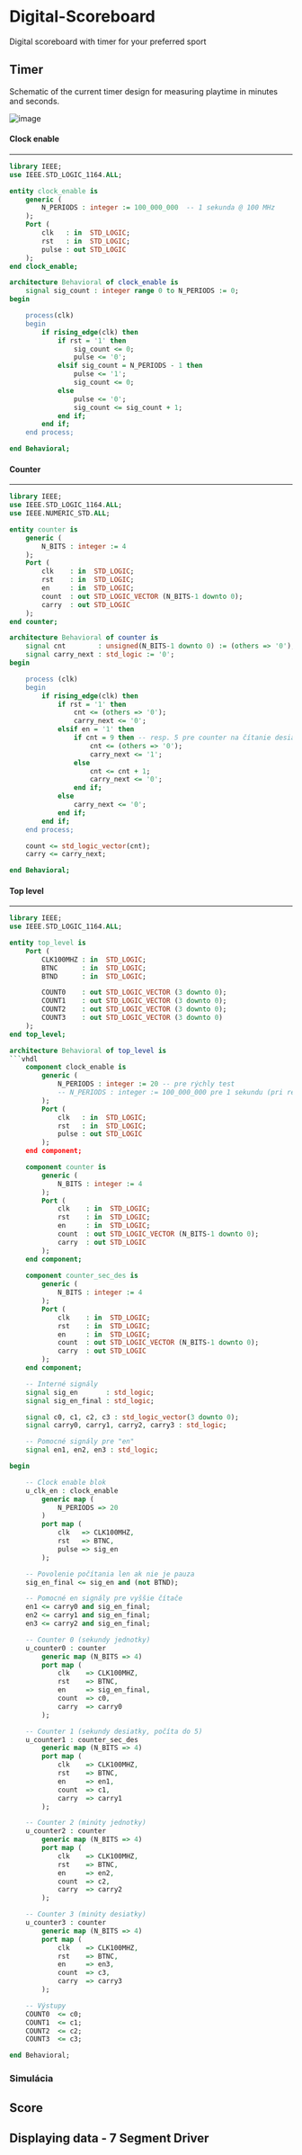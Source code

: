 # Digital-Scoreboard
Digital scoreboard with timer for your preferred sport

## Timer
Schematic of the current timer design for measuring playtime in minutes and seconds. 

![image](https://github.com/user-attachments/assets/1e54748c-80d1-4b69-98d6-a79cd946e7f6)


#### Clock enable
---
```vhdl
library IEEE;
use IEEE.STD_LOGIC_1164.ALL;

entity clock_enable is
    generic (
        N_PERIODS : integer := 100_000_000  -- 1 sekunda @ 100 MHz
    );
    Port (
        clk   : in  STD_LOGIC;
        rst   : in  STD_LOGIC;
        pulse : out STD_LOGIC
    );
end clock_enable;

architecture Behavioral of clock_enable is
    signal sig_count : integer range 0 to N_PERIODS := 0;
begin

    process(clk)
    begin
        if rising_edge(clk) then
            if rst = '1' then
                sig_count <= 0;
                pulse <= '0';
            elsif sig_count = N_PERIODS - 1 then
                pulse <= '1';
                sig_count <= 0;
            else
                pulse <= '0';
                sig_count <= sig_count + 1;
            end if;
        end if;
    end process;

end Behavioral;
```
#### **Counter**
---
```vhdl
library IEEE;
use IEEE.STD_LOGIC_1164.ALL;
use IEEE.NUMERIC_STD.ALL;

entity counter is
    generic (
        N_BITS : integer := 4
    );
    Port (
        clk    : in  STD_LOGIC;
        rst    : in  STD_LOGIC;
        en     : in  STD_LOGIC;
        count  : out STD_LOGIC_VECTOR (N_BITS-1 downto 0);
        carry  : out STD_LOGIC
    );
end counter;

architecture Behavioral of counter is
    signal cnt        : unsigned(N_BITS-1 downto 0) := (others => '0');
    signal carry_next : std_logic := '0';
begin

    process (clk)
    begin
        if rising_edge(clk) then
            if rst = '1' then
                cnt <= (others => '0');
                carry_next <= '0';
            elsif en = '1' then
                if cnt = 9 then -- resp. 5 pre counter na čítanie desiatok sekúnd 
                    cnt <= (others => '0');
                    carry_next <= '1';
                else
                    cnt <= cnt + 1;
                    carry_next <= '0';
                end if;
            else
                carry_next <= '0';
            end if;
        end if;
    end process;

    count <= std_logic_vector(cnt);
    carry <= carry_next;

end Behavioral;
```
#### **Top level**
---
```vhdl
library IEEE;
use IEEE.STD_LOGIC_1164.ALL;

entity top_level is
    Port (
        CLK100MHZ : in  STD_LOGIC;
        BTNC      : in  STD_LOGIC;
        BTND      : in  STD_LOGIC;

        COUNT0    : out STD_LOGIC_VECTOR (3 downto 0);
        COUNT1    : out STD_LOGIC_VECTOR (3 downto 0);
        COUNT2    : out STD_LOGIC_VECTOR (3 downto 0);
        COUNT3    : out STD_LOGIC_VECTOR (3 downto 0)
    );
end top_level;

architecture Behavioral of top_level is
```vhdl
    component clock_enable is
        generic (
            N_PERIODS : integer := 20 -- pre rýchly test
            -- N_PERIODS : integer := 100_000_000 pre 1 sekundu (pri real HW)
        );
        Port (
            clk   : in  STD_LOGIC;
            rst   : in  STD_LOGIC;
            pulse : out STD_LOGIC
        );
    end component;

    component counter is
        generic (
            N_BITS : integer := 4
        );
        Port (
            clk    : in  STD_LOGIC;
            rst    : in  STD_LOGIC;
            en     : in  STD_LOGIC;
            count  : out STD_LOGIC_VECTOR (N_BITS-1 downto 0);
            carry  : out STD_LOGIC
        );
    end component;
    
    component counter_sec_des is
        generic (
            N_BITS : integer := 4
        );
        Port (
            clk    : in  STD_LOGIC;
            rst    : in  STD_LOGIC;
            en     : in  STD_LOGIC;
            count  : out STD_LOGIC_VECTOR (N_BITS-1 downto 0);
            carry  : out STD_LOGIC
        );
    end component;

    -- Interné signály
    signal sig_en       : std_logic;
    signal sig_en_final : std_logic;

    signal c0, c1, c2, c3 : std_logic_vector(3 downto 0);
    signal carry0, carry1, carry2, carry3 : std_logic;

    -- Pomocné signály pre "en"
    signal en1, en2, en3 : std_logic;

begin

    -- Clock enable blok
    u_clk_en : clock_enable
        generic map (
            N_PERIODS => 20
        )
        port map (
            clk   => CLK100MHZ,
            rst   => BTNC,
            pulse => sig_en
        );

    -- Povolenie počítania len ak nie je pauza
    sig_en_final <= sig_en and (not BTND);

    -- Pomocné en signály pre vyššie čítače
    en1 <= carry0 and sig_en_final;
    en2 <= carry1 and sig_en_final;
    en3 <= carry2 and sig_en_final;

    -- Counter 0 (sekundy jednotky)
    u_counter0 : counter
        generic map (N_BITS => 4)
        port map (
            clk    => CLK100MHZ,
            rst    => BTNC,
            en     => sig_en_final,
            count  => c0,
            carry  => carry0
        );

    -- Counter 1 (sekundy desiatky, počíta do 5)
    u_counter1 : counter_sec_des
        generic map (N_BITS => 4)
        port map (
            clk    => CLK100MHZ,
            rst    => BTNC,
            en     => en1,
            count  => c1,
            carry  => carry1
        );

    -- Counter 2 (minúty jednotky)
    u_counter2 : counter
        generic map (N_BITS => 4)
        port map (
            clk    => CLK100MHZ,
            rst    => BTNC,
            en     => en2,
            count  => c2,
            carry  => carry2
        );

    -- Counter 3 (minúty desiatky)
    u_counter3 : counter
        generic map (N_BITS => 4)
        port map (
            clk    => CLK100MHZ,
            rst    => BTNC,
            en     => en3,
            count  => c3,
            carry  => carry3
        );

    -- Výstupy
    COUNT0  <= c0;
    COUNT1  <= c1;
    COUNT2  <= c2;
    COUNT3  <= c3;

end Behavioral;
```
### Simulácia 

## Score

## Displaying data - 7 Segment Driver

